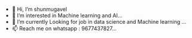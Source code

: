 - 👋 Hi, I’m shunmugavel
- 👀 I’m interested in Machine learning and AI...
- 🌱 I’m currently Looking for job in data science and Machine learning ...
- 📫 Reach me on whatsapp : 9677437827...

<!---
shunmugavel24/shunmugavel24 is a ✨ special ✨ repository because its `README.md` (this file) appears on your GitHub profile.
You can click the Preview link to take a look at your changes.
--->
